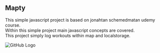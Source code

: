 ## Mapty
  
This simple javascript project is based on jonahtan schemedmatan udemy course.  
Within this simple project main javascript concepts are covered.  
This project simply log workouts within map and localstorage.  

![GitHub Logo]("./screenshots.png")
